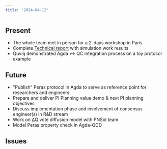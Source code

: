 ```yaml
---
title: '2024-04-12'
---
```


## Present

* The whole team met in person for a 2-days workshop in Paris
* Complete [Technical report](/docs/reports/tech-report-1) with simulation work results
* Quviq demonstrated Agda ↔ QC integration process on a toy protocol example

## Future

* "Publish" Peras protocol in Agda to serve as reference point for researchers and engineers
* Prepare and deliver PI Planning value demo & next PI planning objectives
* Discuss implementation phase and involvement of consensus engineer(s) in R&D stream
* Work on ΔQ vote diffusion model with PNSol team
* Model Peras property check in Agda-QCD

## Issues
